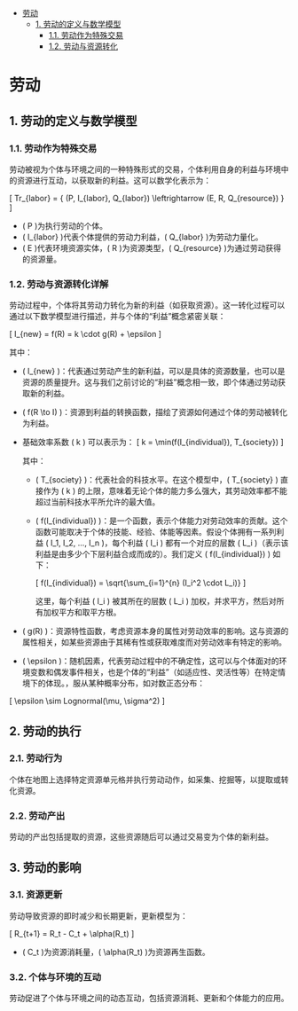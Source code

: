 
- [劳动](#劳动)
    - [1. 劳动的定义与数学模型](#1-劳动的定义与数学模型)
        - [1.1. 劳动作为特殊交易](#11-劳动作为特殊交易)
        - [1.2. 劳动与资源转化](#12-劳动与资源转化)

# 劳动

## 1. 劳动的定义与数学模型

### 1.1. 劳动作为特殊交易

劳动被视为个体与环境之间的一种特殊形式的交易，个体利用自身的利益与环境中的资源进行互动，以获取新的利益。这可以数学化表示为：

\[ Tr_{labor} = \{ (P, I_{labor}, Q_{labor}) \leftrightarrow (E, R, Q_{resource}) \} \]

- \( P \)为执行劳动的个体。
- \( I_{labor} \)代表个体提供的劳动力利益，\( Q_{labor} \)为劳动力量化。
- \( E \)代表环境资源实体，\( R \)为资源类型，\( Q_{resource} \)为通过劳动获得的资源量。

### 1.2. 劳动与资源转化详解

劳动过程中，个体将其劳动力转化为新的利益（如获取资源）。这一转化过程可以通过以下数学模型进行描述，并与个体的“利益”概念紧密关联：

\[ I_{new} = f(R) = k \cdot g(R) + \epsilon \]

其中：

- \( I_{new} \)：代表通过劳动产生的新利益，可以是具体的资源数量，也可以是资源的质量提升。这与我们之前讨论的“利益”概念相一致，即个体通过劳动获取新的利益。

- \( f(R \to I) \)：资源到利益的转换函数，描绘了资源如何通过个体的劳动被转化为利益。

- 基础效率系数 \( k \) 可以表示为：
    \[ k = \min(f(I_{individual}), T_{society}) \]

    其中：

    - \( T_{society} \)：代表社会的科技水平。在这个模型中，\( T_{society} \) 直接作为 \( k \) 的上限，意味着无论个体的能力多么强大，其劳动效率都不能超过当前科技水平所允许的最大值。

    - \( f(I_{individual}) \)：是一个函数，表示个体能力对劳动效率的贡献。这个函数可能取决于个体的技能、经验、体能等因素。假设个体拥有一系列利益 \( I_1, I_2, ..., I_n \)，每个利益 \( I_i \) 都有一个对应的层数 \( L_i \)（表示该利益是由多少个下层利益合成而成的）。我们定义 \( f(I_{individual}) \) 如下：

        \[ f(I_{individual}) = \sqrt{\sum_{i=1}^{n} (I_i^2 \cdot L_i)} \]

        这里，每个利益 \( I_i \) 被其所在的层数 \( L_i \) 加权，并求平方，然后对所有加权平方和取平方根。

- \( g(R) \)：资源特性函数，考虑资源本身的属性对劳动效率的影响。这与资源的属性相关，如某些资源由于其稀有性或获取难度而对劳动效率有特定的影响。

- \( \epsilon \)：随机因素，代表劳动过程中的不确定性，这可以与个体面对的环境变数和偶发事件相关，也是个体的“利益”（如适应性、灵活性等）在特定情境下的体现。，服从某种概率分布，如对数正态分布：

\[ \epsilon \sim Lognormal(\mu, \sigma^2) \]

## 2. 劳动的执行

### 2.1. 劳动行为

个体在地图上选择特定资源单元格并执行劳动动作，如采集、挖掘等，以提取或转化资源。

### 2.2. 劳动产出

劳动的产出包括提取的资源，这些资源随后可以通过交易变为个体的新利益。

## 3. 劳动的影响

### 3.1. 资源更新

劳动导致资源的即时减少和长期更新，更新模型为：

\[ R_{t+1} = R_t - C_t + \alpha(R_t) \]

- \( C_t \)为资源消耗量，\( \alpha(R_t) \)为资源再生函数。

### 3.2. 个体与环境的互动

劳动促进了个体与环境之间的动态互动，包括资源消耗、更新和个体能力的应用。